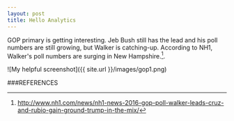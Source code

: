 ```yaml
---
layout: post
title: Hello Analytics
---
```

GOP primary is getting interesting. Jeb Bush still has the lead and his poll numbers are still growing, but Walker is catching-up. According to NH1, Walker's poll numbers are surging in New Hampshire.[^1].

![My helpful screenshot]({{ site.url }}/images/gop1.png)

###REFERENCES
[^1]: http://www.nh1.com/news/nh1-news-2016-gop-poll-walker-leads-cruz-and-rubio-gain-ground-trump-in-the-mix/

